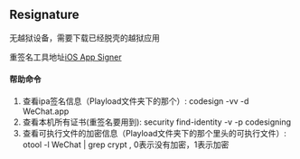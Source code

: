 ## Resignature

无越狱设备，需要下载已经脱壳的越狱应用

重签名工具地址[iOS App Signer](https://dantheman827.github.io/ios-app-signer/)






#### 帮助命令

1. 查看ipa签名信息（Playload文件夹下的那个）: codesign -vv -d WeChat.app 
2. 查看本机所有证书(重签名要用到): security find-identity -v -p codesigning
3. 查看可执行文件的加密信息（Playload文件夹下的那个里头的可执行文件）: otool -l WeChat | grep crypt , 0表示没有加密，1表示加密

